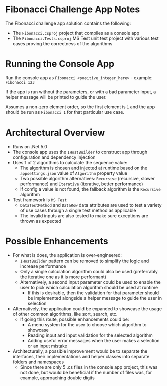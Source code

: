# Fibonacci Challenge App Notes

The Fibonacci challenge app solution contains the following:
- The `Fibonacci.csproj` project that compiles as a console app
- The `Fibonacci.Tests.csproj` MS Test unit test project with various test cases proving the correctness of the algorithms

# Running the Console App

Run the console app as `Fibonacci <positive_integer_here>` - example: `Fibonacci 123`

If the app is run without the parameters, or with a bad parameter input, a helper message will be printed to guide the user.

Assumes a non-zero element order, so the first element is `1` and the app should be run as `Fibonacci 1` for that particular use case.

# Architectural Overview

- Runs on .Net 5.0
- The console app uses the `IHostBuilder` to construct app through configuration and dependency injection
- Uses 1 of 2 algorithms to calculate the sequence value:
  - The algorithm is chosen and injected at runtime based on the `appsettings.json` value of `Algorithm` property value
  - Two possible algorithm alternatives: `Recursive` (recursive, slower performance) and `Iterative` (iterative, better performance)
  - If config a value is not found, the fallback algorithm is the `Recursive` algorithm
- Test framework is `MS Test`
  - `DataTestMethod` and `DataRow` data attributes are used to test a variety of use cases through a single test method as applicable
  - The invalid inputs are also tested to make sure exceptions are thrown as expected

# Possible Enhancements
- For what is does, the application is over-engineered:
  - `IHostBuilder` pattern can be removed to simplify the logic and increase performance
  - Only a single calculation algorithm could also be used (preferrably the iterative one as it is more performant)
  - Alternatively, a second input parameter could be used to enable the user to pick which calculation algorithm should be used at runtime
    - If this is desirable, then the validation for that parameter should be implemented alongside a helper message to guide the user in selection
- Alternatively, the application could be expanded to showcase the usage of other common algorithms, like sort, search, etc.
  - If going this route, possible enhancements could be:
    - A menu system for the user to choose which algorithm to showcase
    - Reading input and input validation for the selected algorithm
    - Adding useful error messages when the user makes a selection or an input mistake
- Architecturally, a possible improvement would be to separate the interfaces, their implementations and helper classes into separate folders and namespaces
  - Since there are only 5 .cs files in the console app project, this was not done, but would be beneficial if the number of files was, for example, approaching double digits
